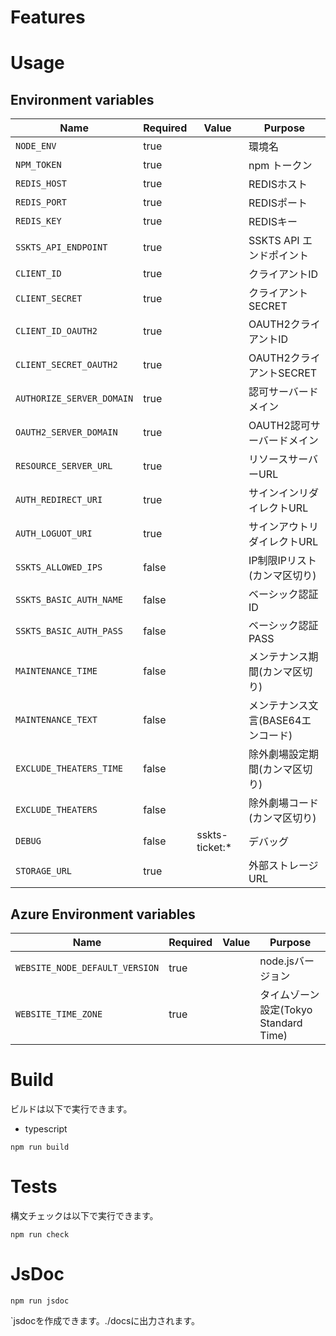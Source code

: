 # Features


# Usage

## Environment variables

| Name                                | Required | Value            | Purpose                                 |
|-------------------------------------|----------|------------------|-----------------------------------------|
| `NODE_ENV`                          | true     |                  | 環境名                                  |
| `NPM_TOKEN`                         | true     |                  | npm トークン                            |
| `REDIS_HOST`                        | true     |                  | REDISホスト                             |
| `REDIS_PORT`                        | true     |                  | REDISポート                             |
| `REDIS_KEY`                         | true     |                  | REDISキー                               |
| `SSKTS_API_ENDPOINT`                | true     |                  | SSKTS API エンドポイント                 |
| `CLIENT_ID`                         | true     |                  | クライアントID                           |
| `CLIENT_SECRET`                     | true     |                  | クライアントSECRET                       |
| `CLIENT_ID_OAUTH2`                  | true     |                  | OAUTH2クライアントID                     |
| `CLIENT_SECRET_OAUTH2`              | true     |                  | OAUTH2クライアントSECRET                 |
| `AUTHORIZE_SERVER_DOMAIN`           | true     |                  | 認可サーバードメイン                      |
| `OAUTH2_SERVER_DOMAIN`              | true     |                  | OAUTH2認可サーバードメイン                |
| `RESOURCE_SERVER_URL`               | true     |                  | リソースサーバーURL                      |
| `AUTH_REDIRECT_URI`                 | true     |                  | サインインリダイレクトURL                 |
| `AUTH_LOGUOT_URI`                   | true     |                  | サインアウトリダイレクトURL               |
| `SSKTS_ALLOWED_IPS`                 | false    |                  | IP制限IPリスト(カンマ区切り)              |
| `SSKTS_BASIC_AUTH_NAME`             | false    |                  | ベーシック認証ID                         |
| `SSKTS_BASIC_AUTH_PASS`             | false    |                  | ベーシック認証PASS                       |
| `MAINTENANCE_TIME`                  | false    |                  | メンテナンス期間(カンマ区切り)                      |
| `MAINTENANCE_TEXT`                  | false    |                  | メンテナンス文言(BASE64エンコード)                       |
| `EXCLUDE_THEATERS_TIME`             | false    |                  | 除外劇場設定期間(カンマ区切り)                      |
| `EXCLUDE_THEATERS`                  | false    |                  | 除外劇場コード(カンマ区切り)                       |
| `DEBUG`                             | false    | sskts-ticket:*   | デバッグ                                |
| `STORAGE_URL`                       | true     |                  | 外部ストレージURL                                |

## Azure Environment variables

| Name                                | Required | Value            | Purpose                                 |
|-------------------------------------|----------|------------------|-----------------------------------------|
| `WEBSITE_NODE_DEFAULT_VERSION`      | true     |                  | node.jsバージョン                        |
| `WEBSITE_TIME_ZONE`                 | true     |                  | タイムゾーン設定(Tokyo Standard Time)     |


# Build

ビルドは以下で実行できます。
- typescript
```shell
npm run build
```

# Tests

構文チェックは以下で実行できます。

```shell
npm run check
```

# JsDoc

```shell
npm run jsdoc
```

`jsdocを作成できます。./docsに出力されます。
